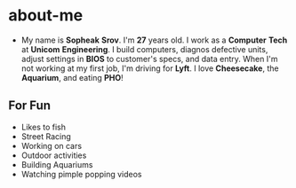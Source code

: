 # about-me
- My name is **Sopheak** **Srov**. I'm **27** years old. I work as a **Computer** **Tech** at **Unicom** **Engineering**. I build computers, diagnos defective units, adjust settings in **BIOS** to customer's specs, and data entry. When I'm not working at my first job, I'm driving for **Lyft**. I love **Cheesecake**, the **Aquarium**, and eating **PHO**!

## For Fun
* Likes to fish
* Street Racing
* Working on cars
* Outdoor activities
* Building Aquariums
* Watching pimple popping videos
